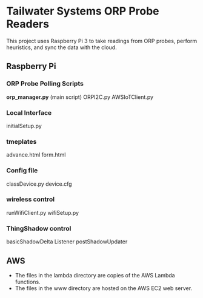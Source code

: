 # Tailwater Systems ORP Probe Readers #
This project uses Raspberry Pi 3 to take readings from ORP probes, perform heuristics, and sync the data with the cloud.

## Raspberry Pi ## 
### ORP Probe Polling Scripts ###
**orp_manager.py** (main script)
  ORPI2C.py
  AWSIoTClient.py
### Local Interface ###
initialSetup.py
### tmeplates ###
advance.html
form.html
### Config file ###
classDevice.py
device.cfg
### wireless control ###
runWifiClient.py
wifiSetup.py
### ThingShadow control ###
basicShadowDelta Listener
postShadowUpdater

## AWS ##
- The files in the lambda directory are copies of the AWS Lambda functions.
- The files in the www directory are hosted on the AWS EC2 web server.
